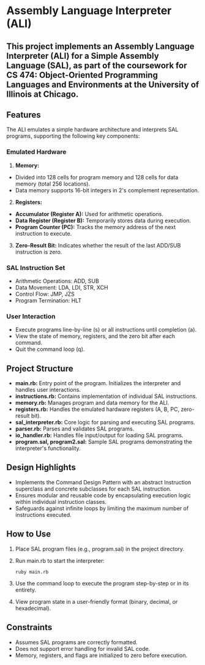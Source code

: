 # Assembly Language Interpreter (ALI)

## This project implements an Assembly Language Interpreter (ALI) for a Simple Assembly Language (SAL), as part of the coursework for CS 474: Object-Oriented Programming Languages and Environments at the University of Illinois at Chicago.

## Features

The ALI emulates a simple hardware architecture and interprets SAL programs, supporting the following key components:

### Emulated Hardware
1. **Memory:**
- Divided into 128 cells for program memory and 128 cells for data memory (total 256 locations).
- Data memory supports 16-bit integers in 2's complement representation.
2. **Registers:**
- **Accumulator (Register A):** Used for arithmetic operations.
- **Data Register (Register B):** Temporarily stores data during execution.
- **Program Counter (PC):** Tracks the memory address of the next instruction to execute. 
3. **Zero-Result Bit:** Indicates whether the result of the last ADD/SUB instruction is zero.

### SAL Instruction Set
* Arithmetic Operations: ADD, SUB
* Data Movement: LDA, LDI, STR, XCH
* Control Flow: JMP, JZS
* Program Termination: HLT

### User Interaction
* Execute programs line-by-line (s) or all instructions until completion (a).
* View the state of memory, registers, and the zero bit after each command.
* Quit the command loop (q).

## Project Structure
* **main.rb:** Entry point of the program. Initializes the interpreter and handles user interactions.
* **instructions.rb:** Contains implementation of individual SAL instructions.
* **memory.rb:** Manages program and data memory for the ALI.
* **registers.rb:** Handles the emulated hardware registers (A, B, PC, zero-result bit).
* **sal_interpreter.rb:** Core logic for parsing and executing SAL programs.
* **parser.rb:** Parses and validates SAL programs.
* **io_handler.rb:** Handles file input/output for loading SAL programs.
* **program.sal, program2.sal:** Sample SAL programs demonstrating the interpreter's functionality.

## Design Highlights
* Implements the Command Design Pattern with an abstract Instruction superclass and concrete subclasses for each SAL instruction.
* Ensures modular and reusable code by encapsulating execution logic within individual instruction classes.
* Safeguards against infinite loops by limiting the maximum number of instructions executed.

## How to Use
1. Place SAL program files (e.g., program.sal) in the project directory.
2. Run main.rb to start the interpreter:

    `ruby main.rb`

3. Use the command loop to execute the program step-by-step or in its entirety. 
4. View program state in a user-friendly format (binary, decimal, or hexadecimal).

## Constraints
* Assumes SAL programs are correctly formatted.
* Does not support error handling for invalid SAL code.
* Memory, registers, and flags are initialized to zero before execution.